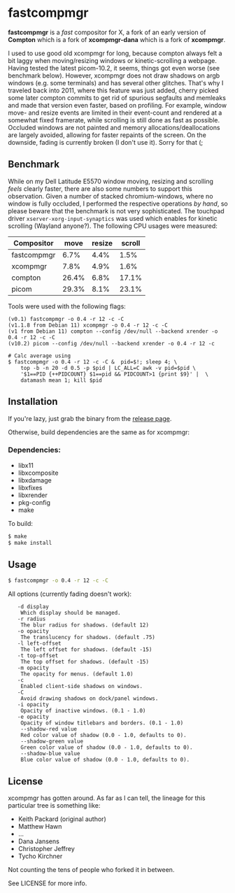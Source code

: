 # fastcompmgr

__fastcompmgr__ is a _fast_ compositor for X, a fork of an early version
of __Compton__ which is a fork of __xcompmgr-dana__ which is a fork
of __xcompmgr__.

I used to use good old xcompmgr for long, because compton always
felt a bit laggy when moving/resizing windows or kinetic-scrolling
a webpage. Having tested the latest picom-10.2, it seems, things got even
worse (see benchmark below). However, xcompmgr does not draw shadows
on argb windows (e.g. some terminals) and
has several other glitches. That's why I traveled back into 2011, where
this feature was just added, cherry picked some later compton commits
to get rid of spurious segfaults and memleaks and made that version even
faster, based on profiling.
For example, window move- and resize events are limited in their
event-count and rendered at a somewhat fixed framerate, while
scrolling is still done as fast as possible. Occluded windows are not
painted and memory allocations/deallocations are largely avoided,
allowing for faster repaints of the screen.
On the downside, fading is currently broken (I don't use it). Sorry
for that (;

## Benchmark
While on my Dell Latitude E5570 window moving, resizing and scrolling
*feels* clearly faster, there are also some numbers to support this
observation. Given a number of stacked chromium-windows, where no window
is fully occluded, I performed the respective operations *by hand*,
so please beware that the benchmark is not very sophisticated. The touchpad
driver `xserver-xorg-input-synaptics` was used which enables for kinetic
scrolling (Wayland anyone?). The following CPU usages were measured:

| Compositor    | move  | resize  | scroll |
| ------------- | ----- | ------- | ------ |
| fastcompmgr   | 6.7%  | 4.4%    | 1.5%   |
| xcompmgr      | 7.8%  | 4.9%    | 1.6%   |
| compton       | 26.4% | 6.8%    | 17.1%  |
| picom         | 29.3% | 8.1%    | 23.1%  |


Tools were used with the following flags:
~~~
(v0.1) fastcompmgr -o 0.4 -r 12 -c -C
(v1.1.8 from Debian 11) xcompmgr -o 0.4 -r 12 -c -C
(v1 from Debian 11) compton --config /dev/null --backend xrender -o 0.4 -r 12 -c -C
(v10.2) picom --config /dev/null --backend xrender -o 0.4 -r 12 -c

# Calc average using
$ fastcompmgr -o 0.4 -r 12 -c -C &  pid=$!; sleep 4; \
    top -b -n 20 -d 0.5 -p $pid | LC_ALL=C awk -v pid=$pid \
    '$1==PID {++PIDCOUNT} $1==pid && PIDCOUNT>1 {print $9}' |  \
    datamash mean 1; kill $pid
~~~



## Installation
If you're lazy, just grab the binary from the [release page](https://github.com/tycho-kirchner/fastcompmgr/releases).

Otherwise, build dependencies are the same as for xcompmgr:

### Dependencies:

* libx11
* libxcomposite
* libxdamage
* libxfixes
* libxrender
* pkg-config
* make

To build:

~~~ bash
$ make
$ make install
~~~

## Usage

~~~ bash
$ fastcompmgr -o 0.4 -r 12 -c -C
~~~
All options (currently fading doesn't work):
~~~
   -d display
    Which display should be managed.
   -r radius
    The blur radius for shadows. (default 12)
   -o opacity
    The translucency for shadows. (default .75)
   -l left-offset
    The left offset for shadows. (default -15)
   -t top-offset
    The top offset for shadows. (default -15)
   -m opacity
    The opacity for menus. (default 1.0)
   -c
    Enabled client-side shadows on windows.
   -C
    Avoid drawing shadows on dock/panel windows.
   -i opacity
    Opacity of inactive windows. (0.1 - 1.0)
   -e opacity
    Opacity of window titlebars and borders. (0.1 - 1.0)
    --shadow-red value
    Red color value of shadow (0.0 - 1.0, defaults to 0).
    --shadow-green value
    Green color value of shadow (0.0 - 1.0, defaults to 0).
    --shadow-blue value
    Blue color value of shadow (0.0 - 1.0, defaults to 0).

~~~


## License

xcompmgr has gotten around. As far as I can tell, the lineage for this
particular tree is something like:

* Keith Packard (original author)
* Matthew Hawn
* ...
* Dana Jansens
* Christopher Jeffrey
* Tycho Kirchner

Not counting the tens of people who forked it in between.

See LICENSE for more info.
